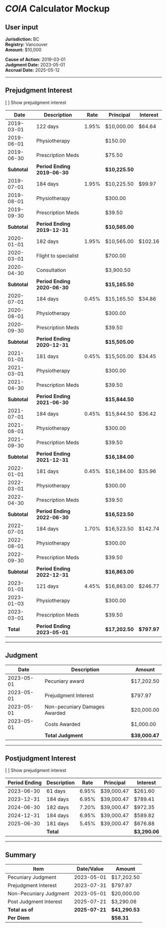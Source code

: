 # _COIA_ Calculator Mockup

## User input

**Jurisdiction:** BC  
**Registry:** Vancouver  
**Amount:** $10,000

**Cause of Action:** 2019-03-01  
**Judgment Date:** 2023-05-01  
**Accrual Date:** 2025-05-12

---

## Prejudgment Interest

\[ \] Show prejudgment interest

| Date | Description | Rate | Principal | Interest |
| --- | --- | --- | --- | --- |
| 2019-03-01 | 122 days | 1.95% | $10,000.00 | $64.64 |
| 2019-06-01 | Physiotherapy |   | $150.00 |   |
| 2019-06-30 | Prescription Meds |   | $75.50 |   |
| **Subtotal** | **Period Ending 2019-06-30** |   | **$10,225.50** |   |
| 2019-07-01 | 184 days | 1.95% | $10,225.50 | $99.97 |
| 2019-08-01 | Physiotherapy |   | $300.00 |   |
| 2019-09-30 | Prescription Meds |   | $39.50 |   |
| **Subtotal** | **Period Ending 2019-12-31** |   | **$10,565.00** |   |
| 2020-01-01 | 182 days | 1.95% | $10,565.00 | $102.16 |
| 2020-03-01 | Flight to specialist |   | $700.00 |   |
| 2020-04-30 | Consultation |   | $3,900.50 |   |
| **Subtotal** | **Period Ending 2020-06-30** |   | **$15,165.50** |   |
| 2020-07-01 | 184 days | 0.45% | $15,165.50 | $34.86 |
| 2020-08-01 | Physiotherapy |   | $300.00 |   |
| 2020-09-30 | Prescription Meds |   | $39.50 |   |
| **Subtotal** | **Period Ending 2020-12-31** |   | **$15,505.00** |   |
| 2021-01-01 | 181 days | 0.45% | $15,505.00 | $34.45 |
| 2021-03-01 | Physiotherapy |   | $300.00 |   |
| 2021-04-30 | Prescription Meds |   | $39.50 |   |
| **Subtotal** | **Period Ending 2021-06-30** |   | **$15,844.50** |   |
| 2021-07-01 | 184 days | 0.45% | $15,844.50 | $36.42 |
| 2021-08-01 | Physiotherapy |   | $300.00 |   |
| 2021-09-30 | Prescription Meds |   | $39.50 |   |
| **Subtotal** | **Period Ending 2021-12-31** |   | **$16,184.00** |   |
| 2022-01-01 | 181 days | 0.45% | $16,184.00 | $35.96 |
| 2022-03-01 | Physiotherapy |   | $300.00 |   |
| 2022-04-30 | Prescription Meds |   | $39.50 |   |
| **Subtotal** | **Period Ending 2022-06-30** |   | **$16,523.50** |   |
| 2022-07-01 | 184 days | 1.70% | $16,523.50 | $142.74 |
| 2022-08-01 | Physiotherapy |   | $300.00 |   |
| 2022-09-30 | Prescription Meds |   | $39.50 |   |
| **Subtotal** | **Period Ending 2022-12-31** |   | **$16,863.00** |   |
| 2023-01-01 | 121 days | 4.45% | $16,863.00 | $246.77 |
| 2023-01-03 | Physiotherapy |   | $300.00 |   |
| 2023-03-01 | Prescription Meds |   | $39.50 |   |
| **Total** | **Period Ending 2023-05-01** |   | **$17,202.50** | **$797.97** |

---

## Judgment

| Date | Description | Amount |
| --- | --- | --- |
| 2023-05-01 | Pecuniary award | $17,202.50 |
| 2023-05-01 | Prejudgment Interest | $797.97 |
| 2023-05-01 | Non-pecuniary Damages Awarded | $20,000.00 |
| 2023-05-01 | Costs Awarded | $1,000.00 |
|   | **Total Judgment** | **$39,000.47** |

---

## Postjudgment Interest

\[ \] Show prejudgment interest

| Period Ending | Description | Rate | Principal | Interest |
| --- | --- | --- | --- | --- |
| 2023-06-30 | 61 days | 6.95% | $39,000.47 | $261.60 |
| 2023-12-31 | 184 days | 6.95% | $39,000.47 | $789.41 |
| 2024-06-30 | 182 days | 7.20% | $39,000.47 | $972.35 |
| 2024-12-31 | 184 days | 6.95% | $39,000.47 | $589.82 |
| 2025-06-30 | 181 days | 5.45% | $39,000.47 | $676.88 |
|   | **Total** |   |   | **$3,290.06** |

---

## Summary

| Item | Date/Value | Amount |
| --- | --- | --- |
| Pecuniary Judgment | 2023-05-01 | $17,202.50 |
| Prejudgment Interest | 2023-07-31 | $797.97 |
| Non-Pecuniary Judgment | 2023-05-01 | $20,000.00 |
| Post Judgment Interest | 2025-07-21 | $3,290.06 |
| **Total as of** | **2025-07-21** | **$41,290.53** |
| **Per Diem** |   | **$58.31** |